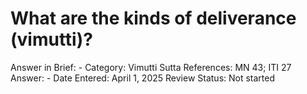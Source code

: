 # What are the kinds of deliverance (vimutti)?

Answer in Brief: -
 Category: Vimutti
Sutta References: MN 43; ITI 27
Answer: -
Date Entered: April 1, 2025
Review Status: Not started